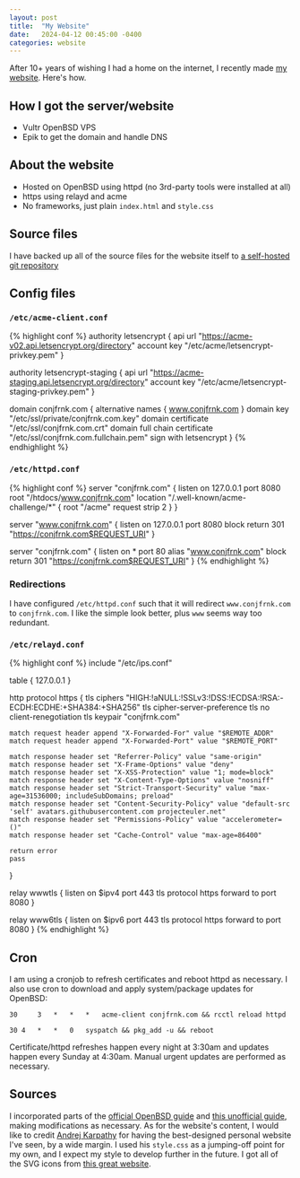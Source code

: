 ```yaml
---
layout: post
title:  "My Website"
date:   2024-04-12 00:45:00 -0400
categories: website
---
```

After 10+ years of wishing I had a home on the internet, I recently made [my website][cf-website]. Here's how.

## How I got the server/website
- Vultr OpenBSD VPS
- Epik to get the domain and handle DNS

## About the website
- Hosted on OpenBSD using httpd (no 3rd-party tools were installed at all)
- https using relayd and acme
- No frameworks, just plain `index.html` and `style.css`

## Source files
I have backed up all of the source files for the website itself to [a self-hosted git repository][git-repo]

## Config files
### `/etc/acme-client.conf`
{% highlight conf %}
authority letsencrypt {
        api url "https://acme-v02.api.letsencrypt.org/directory"
        account key "/etc/acme/letsencrypt-privkey.pem"
}

authority letsencrypt-staging {
        api url "https://acme-staging.api.letsencrypt.org/directory"
        account key "/etc/acme/letsencrypt-staging-privkey.pem"
}

domain conjfrnk.com {
       alternative names { www.conjfrnk.com }
       domain key "/etc/ssl/private/conjfrnk.com.key"
       domain certificate "/etc/ssl/conjfrnk.com.crt"
       domain full chain certificate "/etc/ssl/conjfrnk.com.fullchain.pem"
       sign with letsencrypt
}
{% endhighlight %}

### `/etc/httpd.conf`
{% highlight conf %}
server "conjfrnk.com" {
	listen on 127.0.0.1 port 8080
	root "/htdocs/www.conjfrnk.com"
	location "/.well-known/acme-challenge/*" {
		root "/acme"
		request strip 2
	}
}

server "www.conjfrnk.com" {
	listen on 127.0.0.1 port 8080
	block return 301 "https://conjfrnk.com$REQUEST_URI"
}

server "conjfrnk.com" {
	listen on * port 80
	alias "www.conjfrnk.com"
	block return 301 "https://conjfrnk.com$REQUEST_URI"
} 
{% endhighlight %}

### Redirections
I have configured `/etc/httpd.conf` such that it will redirect `www.conjfrnk.com` to `conjfrnk.com`. I like the simple look better, plus `www` seems way too redundant.

### `/etc/relayd.conf`
{% highlight conf %}
include "/etc/ips.conf"

table <local> { 127.0.0.1 }

http protocol https {
	tls ciphers "HIGH:!aNULL:!SSLv3:!DSS:!ECDSA:!RSA:-ECDH:ECDHE:+SHA384:+SHA256"
	tls cipher-server-preference
	tls no client-renegotiation
	tls keypair "conjfrnk.com"

	match request header append "X-Forwarded-For" value "$REMOTE_ADDR"
	match request header append "X-Forwarded-Port" value "$REMOTE_PORT"

	match response header set "Referrer-Policy" value "same-origin"
	match response header set "X-Frame-Options" value "deny"
	match response header set "X-XSS-Protection" value "1; mode=block"
	match response header set "X-Content-Type-Options" value "nosniff"
	match response header set "Strict-Transport-Security" value "max-age=31536000; includeSubDomains; preload"
	match response header set "Content-Security-Policy" value "default-src 'self' avatars.githubusercontent.com projecteuler.net"
	match response header set "Permissions-Policy" value "accelerometer=()"
	match response header set "Cache-Control" value "max-age=86400"

	return error
	pass
}

relay wwwtls {
	listen on $ipv4 port 443 tls
	protocol https
	forward to <local> port 8080
}

relay www6tls {
	listen on $ipv6 port 443 tls
	protocol https
	forward to <local> port 8080
}
{% endhighlight %}

## Cron
I am using a cronjob to refresh certificates and reboot httpd as necessary. I also use cron to download and apply system/package updates for OpenBSD:

`30 	3 	* 	* 	* 	acme-client conjfrnk.com && rcctl reload httpd`

`30	4	*	*	0	syspatch && pkg_add -u && reboot`

Certificate/httpd refreshes happen every night at 3:30am and updates happen every Sunday at 4:30am. Manual urgent updates are performed as necessary.

## Sources
I incorporated parts of the [official OpenBSD guide][official-guide] and [this unofficial guide][unofficial-guide], making modifications as necessary. As for the website's content, I would like to credit [Andrej Karpathy][style-inspiration] for having the best-designed personal website I've seen, by a wide margin. I used his `style.css` as a jumping-off point for my own, and I expect my style to develop further in the future. I got all of the SVG icons from [this great website][svg-source].

[cf-website]: https://conjfrnk.com
[official-guide]: https://www.openbsdhandbook.com/services/webserver/ssl
[unofficial-guide]: https://citizen428.net/blog/self-hosting-static-site-openbsd-httpd-relayd
[style-inspiration]: https://karpathy.ai
[svg-source]: https://www.svgrepo.com
[git-repo]: https://git.loftyields.com/connor-website/tree
